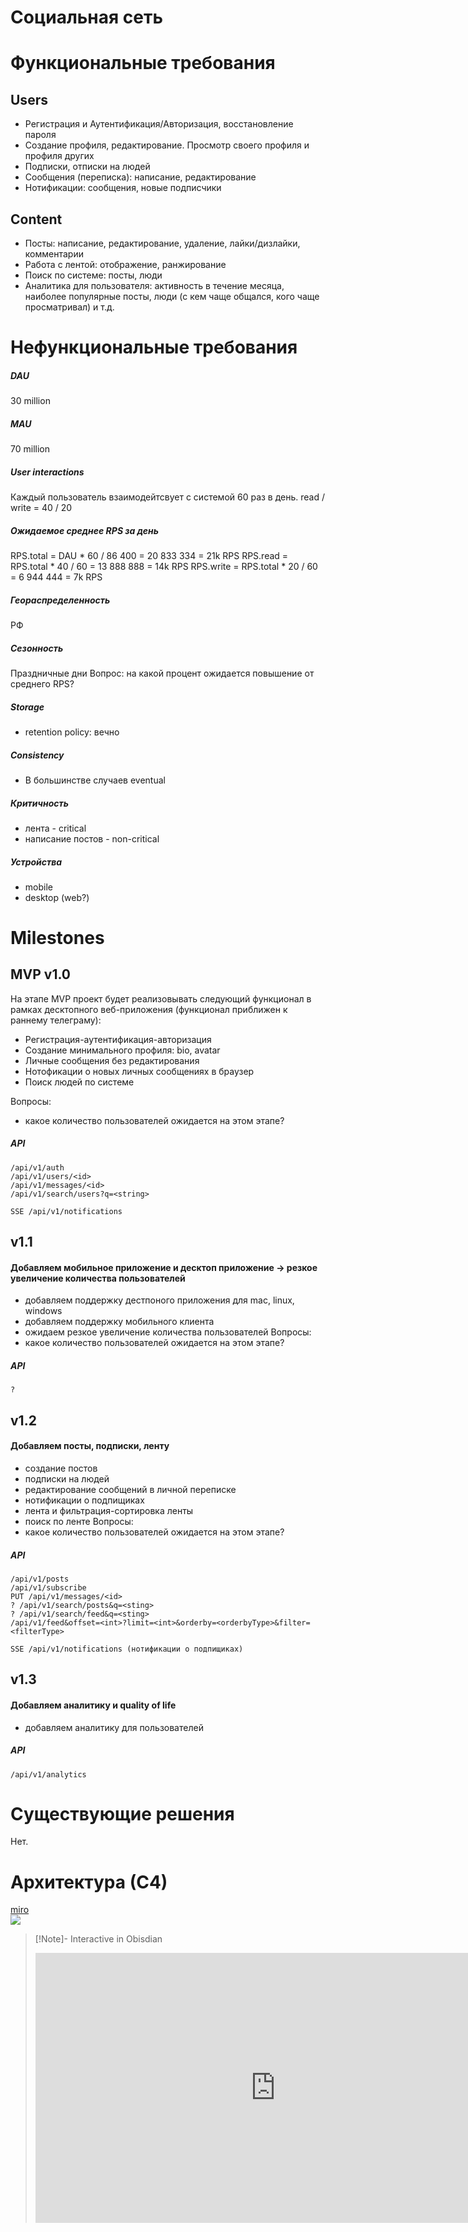 # Социальная сеть
# Функциональные требования
## Users

- Регистрация и Аутентификация/Авторизация, восстановление пароля
- Создание профиля, редактирование. Просмотр своего профиля и профиля других
- Подписки, отписки на людей
- Сообщения (переписка): написание, редактирование
- Нотификации: сообщения, новые подписчики
## Content

- Посты: написание, редактирование, удаление, лайки/дизлайки, комментарии
- Работа с лентой: отображение, ранжирование
- Поиск по системе: посты, люди
- Аналитика для пользователя: активность в течение месяца, наиболее популярные посты, люди (с кем чаще общался, кого чаще просматривал) и т.д.

# Нефункциональные требования

##### DAU 
30 million
##### MAU
70 million

##### User interactions
Каждый пользователь взаимодейтсвует с системой 60 раз в день.
read / write = 40 / 20

##### Ожидаемое среднее RPS за день
RPS.total = DAU * 60 / 86 400 = 20 833 334 = 21k RPS
RPS.read = RPS.total * 40 / 60 = 13 888 888 = 14k RPS
RPS.write = RPS.total * 20 / 60 = 6 944 444 = 7k RPS
##### Геораспределенность
РФ
##### Сезонность
Праздничные дни
Вопрос: на какой процент ожидается повышение от среднего RPS?

##### Storage
- retention policy: вечно

##### Consistency
- В большинстве случаев eventual

##### Критичность
- лента - critical
- написание постов - non-critical
##### Устройства
- mobile 
- desktop (web?)


# Milestones

## MVP v1.0

На этапе MVP проект будет реализовывать следующий функционал в рамках десктопного веб-приложения (функционал приближен к раннему телеграму):
- Регистрация-аутентификация-авторизация
- Создание минимального профиля: bio, avatar
- Личные сообщения без редактирования
- Нотофикации о новых личных сообщениях в браузер
- Поиск людей по системе

Вопросы:
- какое количество пользователей ожидается на этом этапе?
##### API
```
/api/v1/auth
/api/v1/users/<id>
/api/v1/messages/<id>
/api/v1/search/users?q=<string>

SSE /api/v1/notifications
```


## v1.1 
#### Добавляем мобильное приложение и десктоп приложение -> резкое увеличение количества пользователей

- добавляем поддержку дестпоного приложения для mac, linux, windows
- добавляем поддержку мобильного клиента
- ожидаем резкое увеличение количества пользователей
Вопросы:
- какое количество пользователей ожидается на этом этапе?
##### API
```
?
```

## v1.2 
#### Добавляем посты, подписки, ленту
- создание постов
- подписки на людей
- редактирование сообщений в личной переписке
- нотификации о подпищиках
- лента и фильтрация-сортировка ленты
- поиск по ленте
Вопросы:
- какое количество пользователей ожидается на этом этапе?
##### API
```
/api/v1/posts
/api/v1/subscribe
PUT /api/v1/messages/<id>
? /api/v1/search/posts&q=<sting>
? /api/v1/search/feed&q=<sting>
/api/v1/feed&offset=<int>?limit=<int>&orderby=<orderbyType>&filter=<filterType>

SSE /api/v1/notifications (нотификации о подпищиках)
```
## v1.3 
#### Добавляем аналитику и quality of life
- добавляем аналитику для пользователей
##### API
```
/api/v1/analytics
```


# Существующие решения
Нет.

# Архитектура (С4)

[miro](https://miro.com/app/board/uXjVLlQFe6w=/?share_link_id=527659023044)
<br>
![](_attachments/Pasted%20image%2020250202125006.png)

>[!Note]- Interactive in Obisdian
><iframe width="768" height="432" src="https://miro.com/app/live-embed/uXjVLlQFe6w=/?moveToViewport=-755,-944,2157,1023&embedId=344337298701" frameborder="0" scrolling="no" allow="fullscreen; clipboard-read; clipboard-write" allowfullscreen></iframe>

